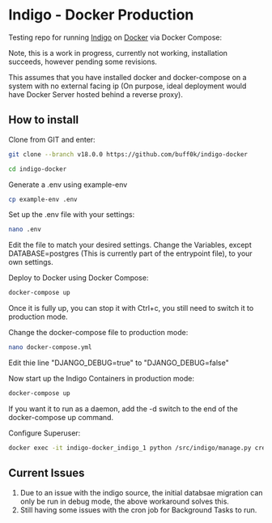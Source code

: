 # Indigo - Docker Production

Testing repo for running [Indigo](https://github.com/laws-africa/indigo) on [Docker](https://docker.io) via Docker Compose:

Note, this is a work in progress, currently not working, installation succeeds, however pending some revisions.

This assumes that you have installed docker and docker-compose on a system with no external facing ip (On purpose, ideal deployment would have Docker Server hosted behind a reverse proxy).

## How to install

Clone from GIT and enter:

```bash
git clone --branch v18.0.0 https://github.com/buff0k/indigo-docker
```

```bash
cd indigo-docker
```

Generate a .env using example-env

```bash
cp example-env .env
```
Set up the .env file with your settings:

```bash
nano .env
```
Edit the file to match your desired settings. Change the Variables, except DATABASE=postgres (This is currently part of the entrypoint file), to your own settings.

Deploy to Docker using Docker Compose:

```bash
docker-compose up
```
Once it is fully up, you can stop it with Ctrl+c, you still need to switch it to production mode.

Change the docker-compose file to production mode:
``` bash
nano docker-compose.yml
```
Edit thie line "DJANGO_DEBUG=true" to "DJANGO_DEBUG=false"

Now start up the Indigo Containers in production mode:
```bash
docker-compose up
``` 
If you want it to run as a daemon, add the -d switch to the end of the docker-compose up command.

Configure Superuser:

```bash
docker exec -it indigo-docker_indigo_1 python /src/indigo/manage.py createsuperuser
```

## Current Issues
1. Due to an issue with the indigo source, the initial databsae migration can only be run in debug mode, the above workaround solves this.
2. Still having some issues with the cron job for Background Tasks to run.
